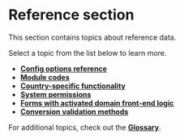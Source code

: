 ﻿# Reference section

This section contains topics about reference data.

Select a topic from the list below to learn more.

- **[Config options reference](https://docs.erp.net/tech/reference/config-options-reference.html)**
- **[Module codes](https://docs.erp.net/tech/reference/module-codes.html)**
- **[Country-specific functionality](https://docs.erp.net/tech/reference/country-specific-functionality.html)**
- **[System permissions](https://docs.erp.net/tech/reference/system-permissions.html)**
- **[Forms with activated domain front-end logic](https://docs.erp.net/tech/reference/forms-with-activated-domain-front-end-logic.html)**
- **[Conversion validation methods](https://docs.erp.net/tech/reference/conversion-validation-methods.html)**

For additional topics, check out the **[Glossary](https://docs.erp.net/tech/reference/glossary/index.html)**.
